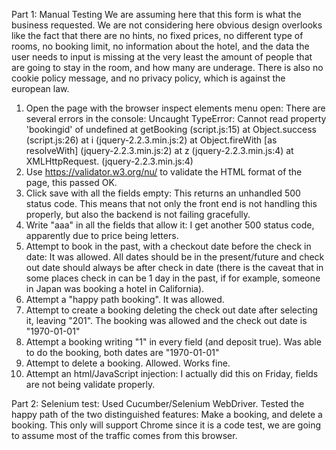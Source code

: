 Part 1: Manual Testing
We are assuming here that this form is what the business requested. We are not considering here obvious design overlooks like the fact
that there are no hints, no fixed prices, no different type of rooms, no booking limit, no information about the hotel, and the data
the user needs to input is missing at the very least the amount of people that are going to stay in the room, and how many are underage.
There is also no cookie policy message, and no privacy policy, which is against the european law.

1. Open the page with the browser inspect elements menu open: There are several errors in the console:
Uncaught TypeError: Cannot read property 'bookingid' of undefined
    at getBooking (script.js:15)
    at Object.success (script.js:26)
    at i (jquery-2.2.3.min.js:2)
    at Object.fireWith [as resolveWith] (jquery-2.2.3.min.js:2)
    at z (jquery-2.2.3.min.js:4)
    at XMLHttpRequest.<anonymous> (jquery-2.2.3.min.js:4)
2. Use https://validator.w3.org/nu/ to validate the HTML format of the page, this passed OK.
3. Click save with all the fields empty: This returns an unhandled 500 status code. This means that not only the front end is not handling
this properly, but also the backend is not failing gracefully.
4. Write "aaa" in all the fields that allow it: I get another 500 status code, apparently due to price being letters.
5. Attempt to book in the past, with a checkout date before the check in date: It was allowed. All dates should be in the present/future
and check out date should always be after check in date (there is the caveat that in some places check in can be 1 day in the past, if
for example, someone in Japan was booking a hotel in California).
6. Attempt a "happy path booking". It was allowed.
7. Attempt to create a booking deleting the check out date after selecting it, leaving "201". The booking was allowed and
the check out date is "1970-01-01"
8. Attempt a booking writing "1" in every field (and deposit true). Was able to do the booking, both dates are "1970-01-01"
9. Attempt to delete a booking. Allowed. Works fine.
10. Attempt an html/JavaScript injection: I actually did this on Friday, fields are not being validate properly.

Part 2: Selenium test:
Used Cucumber/Selenium WebDriver. Tested the happy path of the two distinguished features: Make a booking, and delete a booking.
This only will support Chrome since it is a code test, we are going to assume most of the traffic comes from this browser.
